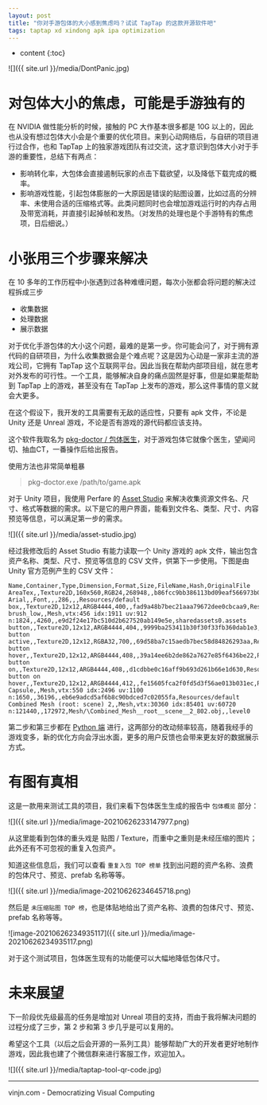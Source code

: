 ```yaml
---
layout: post
title: "你对手游包体的大小感到焦虑吗？试试 TapTap 的这款开源软件吧"
tags: taptap xd xindong apk ipa optimization
---
```


* content
{:toc}

![]({{ site.url }}/media/DontPanic.jpg)

# 对包体大小的焦虑，可能是手游独有的

在 NVIDIA 做性能分析的时候，接触的 PC 大作基本很多都是 10G 以上的，因此也从没有想过包体大小会是个重要的优化项目。来到心动网络后，与自研的项目进行过合作，也和 TapTap 上的独家游戏团队有过交流，这才意识到包体大小对于手游的重要性，总结下有两点：

- 影响转化率，大包体会直接遏制玩家的点击下载欲望，以及降低下载完成的概率。
- 影响游戏性能，引起包体膨胀的一大原因是错误的贴图设置，比如过高的分辨率、未使用合适的压缩格式等。此类问题同时也会增加游戏运行时的内存占用及带宽消耗，并直接引起掉帧和发热。（对发热的处理也是个手游特有的焦虑项，日后细说。）




# 小张用三个步骤来解决

在 10 多年的工作历程中小张遇到过各种难缠问题，每次小张都会将问题的解决过程拆成三步

- 收集数据
- 处理数据
- 展示数据

对于优化手游包体的大小这个问题，最难的是第一步。你可能会问了，对于拥有源代码的自研项目，为什么收集数据会是个难点呢？这是因为心动是一家非主流的游戏公司，它拥有 TapTap 这个互联网平台。因此当我在帮助内部项目组，就在思考对外发布的可行性。一个工具，能够解决自身的痛点固然是好事，但是如果能帮助到 TapTap 上的游戏，甚至没有在 TapTap 上发布的游戏，那么这件事情的意义就会大更多。

在这个假设下，我开发的工具需要有无敌的适应性，只要有 apk 文件，不论是 Unity 还是 Unreal 游戏，不论是否有游戏的源代码都应该支持。

这个软件我取名为 [pkg-doctor / 包体医生](https://github.com/taptap/pkg-doctor)，对于游戏包体它就像个医生，望闻问切、抽血CT，一番操作后给出报告。

使用方法也非常简单粗暴

> pkg-doctor.exe /path/to/game.apk

对于 Unity 项目，我使用 Perfare 的 [Asset Studio](https://github.com/Perfare/AssetStudio) 来解决收集资源文件名、尺寸、格式等数据的需求。以下是它的用户界面，能看到文件名、类型、尺寸、内容预览等信息，可以满足第一步的需求。

![]({{ site.url }}/media/asset-studio.jpg)

经过我修改后的 Asset Studio 有能力读取一个 Unity 游戏的 apk 文件，输出包含资产名称、类型、尺寸、预览等信息的 CSV 文件，供第下一步使用。下图是由 Unity 官方范例产生的 CSV 文件：

```
Name,Container,Type,Dimension,Format,Size,FileName,Hash,OriginalFile
AreaTex,,Texture2D,160x560,RGB24,268948,,b86fcc9bb386113bd09eaf566973b0e0,globalgamemanagers.assets
Arial,,Font,,,286,,,Resources/default
box,,Texture2D,12x12,ARGB4444,400,,fad9a48b7bec21aaa79672dee0cbcaa9,Resources/default
brush_low,,Mesh,vtx:456 idx:1911 uv:912 n:1824,,4260,,e9d2f24e17bc510d2b627520ab149e5e,sharedassets0.assets
button,,Texture2D,12x12,ARGB4444,404,,9999ba253411b30f30f33fb360dab1e3,Resources/default
button active,,Texture2D,12x12,RGBA32,700,,69d58ba7c15aedb7bec58d84826293aa,Resources/default
button hover,,Texture2D,12x12,ARGB4444,408,,39a14ee6b2de862a7627e85f6436be22,Resources/default
button on,,Texture2D,12x12,ARGB4444,408,,d1cdbbe0c16aff9b693d261b66e1d630,Resources/default
button on hover,,Texture2D,12x12,ARGB4444,412,,fe15605fca2f0fd5d3f56ae013b031ec,Resources/default
Capsule,,Mesh,vtx:550 idx:2496 uv:1100 n:1650,,36196,,eb6e9adcd5af6b8c90bdced7c02055fa,Resources/default
Combined Mesh (root: scene) 2,,Mesh,vtx:30360 idx:85401 uv:60720 n:121440,,172972,Mesh/\Combined_Mesh__root__scene__2_802.obj,,level0
```

第二步和第三步都在 [Python 端](https://github.com/taptap/pkg-doctor/blob/main/AssetStudio/pkg.py) 进行，这两部分的改动频率较高，随着我经手的游戏变多，新的优化方向会浮出水面，更多的用户反馈也会带来更友好的数据展示方式。

# 有图有真相

这是一款用来测试工具的项目，我们来看下包体医生生成的报告中 `包体概览` 部分：

![]({{ site.url }}/media/image-20210626233147977.png)

从这里能看到包体的重头戏是 贴图 / Texture，而重中之重则是未经压缩的图片；此外还有不可忽视的重复入包资产。

知道这些信息后，我们可以查看 `重复入包 TOP 榜单` 找到出问题的资产名称、浪费的包体尺寸、预览、prefab 名称等等。

![]({{ site.url }}/media/image-20210626234645718.png)

然后是 `未压缩贴图 TOP 榜`，也是体贴地给出了资产名称、浪费的包体尺寸、预览、prefab 名称等等。

![image-20210626234935117]({{ site.url }}/media/image-20210626234935117.png)

对于这个测试项目，包体医生现有的功能便可以大幅地降低包体尺寸。

# 未来展望

下一阶段优先级最高的任务是增加对 Unreal 项目的支持，而由于我将解决问题的过程分成了三步，第 2 步和第 3 步几乎是可以复用的。

希望这个工具（以后之后会开源的一系列工具）能够帮助广大的开发者更好地制作游戏，因此我也建了个微信群来进行客服工作，欢迎加入。

![]({{ site.url }}/media/taptap-tool-qr-code.jpg)



----

vinjn.com - Democratizing Visual Computing